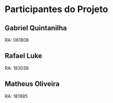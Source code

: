 # Participantes do Projeto

## Gabriel Quintanilha 
RA: 061808 

## Rafael Luke 
RA: 183038 

## Matheus Oliveira
RA: 181995 


